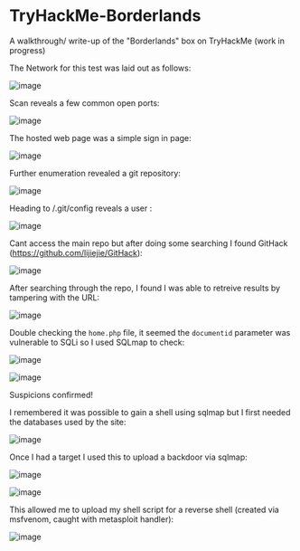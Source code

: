 # TryHackMe-Borderlands
A walkthrough/ write-up of the "Borderlands" box on TryHackMe (work in progress)


The Network for this test was laid out as follows:

![image](https://github.com/HattMobb/TryHackMe-Borderlands/assets/134090089/631a908b-23e2-4bbd-a273-425834835498)


Scan reveals a few common open ports:

![image](https://github.com/HattMobb/TryHackMe-Borderlands/assets/134090089/98878bab-7977-4174-a813-6d86854271f3)


The hosted web page was a simple sign in page:

![image](https://github.com/HattMobb/TryHackMe-Borderlands/assets/134090089/9770ee51-8b57-4e5b-9f61-92dd3f647051)


Further enumeration revealed a git repository:

![image](https://github.com/HattMobb/TryHackMe-Borderlands/assets/134090089/398a631d-cec7-4a64-b8ed-dd2a35aaaa28)


Heading to /.git/config reveals a user :

![image](https://github.com/HattMobb/TryHackMe-Borderlands/assets/134090089/cdb4c36e-6fc5-416b-8efd-80f4103de7db)

Cant access the main repo but after doing some searching I found GitHack (https://github.com/lijiejie/GitHack):

![image](https://github.com/HattMobb/TryHackMe-Borderlands/assets/134090089/cdb50cbf-73c2-482b-90ec-78a6b62aecbe)

After searching through the repo, I found I was able to retreive results by tampering with the URL:

![image](https://github.com/HattMobb/TryHackMe-Borderlands/assets/134090089/7d9abdba-f341-4646-8844-0a1712c8bcd1)

Double checking the `home.php` file, it seemed the `documentid` parameter was vulnerable to SQLi so I used SQLmap to check:

![image](https://github.com/HattMobb/TryHackMe-Borderlands/assets/134090089/2e0717a1-055d-4bcc-b7ea-06289bda86a0)


![image](https://github.com/HattMobb/TryHackMe-Borderlands/assets/134090089/b45cf9d1-1d05-4c34-9bec-f9bdf1a67aa7)

Suspicions confirmed!

I remembered it was possible to gain a shell using sqlmap but I first needed the databases used by the site:

![image](https://github.com/HattMobb/TryHackMe-Borderlands/assets/134090089/0309c2f6-ca9c-421e-82a9-90df1331efa9)

Once I had a target I used this to upload a backdoor via sqlmap:

![image](https://github.com/HattMobb/TryHackMe-Borderlands/assets/134090089/010f106e-4640-4536-b6dc-054b92feb8d1)

![image](https://github.com/HattMobb/TryHackMe-Borderlands/assets/134090089/a682a678-4211-4386-b8d4-8c5c52773394)

This allowed me to upload my shell script for a reverse shell (created via msfvenom, caught with metasploit handler):

![image](https://github.com/HattMobb/TryHackMe-Borderlands/assets/134090089/8fe86930-f43b-4c43-9dd0-4afc6551b984)



